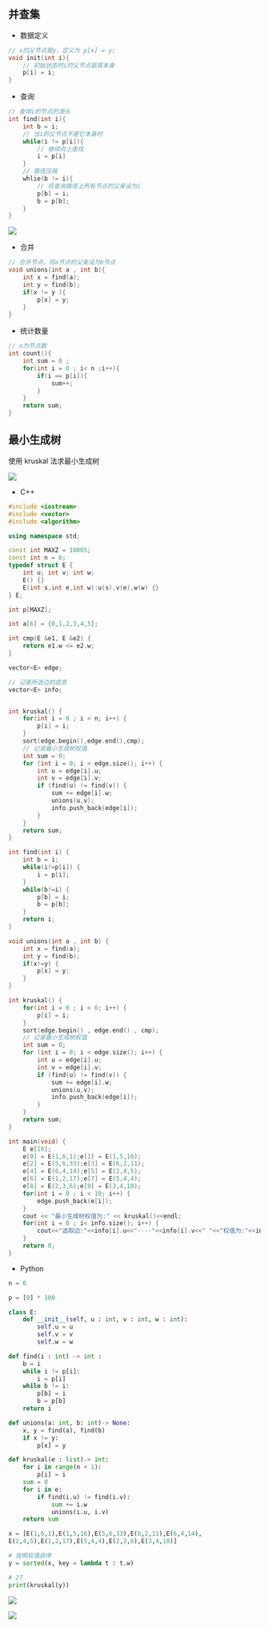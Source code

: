 <!--
 * @Description: 
 * @Version: 1.0
 * @Author: DaLao
 * @Email: dalao_li@163.com
 * @Date: 2021-10-06 13:11:32
 * @LastEditors: DaLao
 * @LastEditTime: 2022-01-13 01:40:37
-->

## 并查集

- 数据定义

```c
// x的父节点是y，定义为 p[x] = y;
void init(int i){
    // 初始状态时i的父节点是其本身
    p[i] = i;
}
```

- 查询

```c
// 查询i的节点的源头
int find(int i){
    int b = i;
    // 当i的父节点不是它本身时
    while(i != p[i]){
		// 继续向上查找
        i = p[i]
    }
    // 路径压缩
    whlie(b != i){
        // 将查询路径上所有节点的父亲设为i
        p[b] = i;
        b = p[b];
    }
}
```

![](https://cdn.hurra.ltd/img/20211115222906.png)


- 合并

```c
// 合并节点，将a节点的父亲设为b节点
void unions(int a , int b){
    int x = find(a);
    int y = find(b);
    if(x != y ){
        p[x] = y;
    }
}
```

- 统计数量

```c
// n为节点数
int count(){
    int sum = 0 ;
    for(int i = 0 ; i< n ;i++){
        if(i == p[i]){
            sum++;
        }
    }
    return sum;
}
```

## 最小生成树

使用 kruskal 法求最小生成树

![](https://cdn.hurra.ltd/img/20200620201313.png)

- C++

```c++
#include <iostream>
#include <vector>
#include <algorithm>

using namespace std;

const int MAXZ = 10005;
const int n = 6;
typedef struct E {
	int u; int v; int w;
	E() {}
	E(int s,int e,int w):u(s),v(e),w(w) {}
} E;

int p[MAXZ];

int a[6] = {0,1,2,3,4,5};

int cmp(E &e1, E &e2) {
	return e1.w <= e2.w;
}

vector<E> edge;

// 记录所选边的信息
vector<E> info;


int kruskal() {
	for(int i = 0 ; i < n; i++) {
		p[i] = i;
	}
	sort(edge.begin(),edge.end(),cmp);
	// 记录最小生成树权值
	int sum = 0;
	for (int i = 0; i < edge.size(); i++) {
		int u = edge[i].u;
		int v = edge[i].v;
		if (find(u) != find(v)) {
			sum += edge[i].w;
			unions(u,v);
			info.push_back(edge[i]);
		}
	}
	return sum;
}

int find(int i) {
	int b = i;
	while(i!=p[i]) {
		i = p[i];
	}
	while(b!=i) {
		p[b] = i;
		b = p[b];
	}
	return i;
}

void unions(int a , int b) {
	int x = find(a);
	int y = find(b);
	if(x!=y) {
		p[x] = y;
	}
}

int kruskal() {
	for(int i = 0 ; i < 6; i++) {
		p[i] = i;
	}
	sort(edge.begin() , edge.end() , cmp);
	// 记录最小生成树权值
	int sum = 0;
	for (int i = 0; i < edge.size(); i++) {
		int u = edge[i].u;
		int v = edge[i].v;
		if (find(u) != find(v)) {
			sum += edge[i].w;
			unions(u,v);
			info.push_back(edge[i]);
		}
	}
	return sum;
}

int main(void) {
    E e[10];
	e[0] = E(1,6,1);e[1] = E(1,5,16);
	e[2] = E(5,6,33);e[3] = E(6,2,11);
	e[4] = E(6,4,14);e[5] = E(2,4,5);
	e[6] = E(1,2,17);e[7] = E(5,4,4);
	e[8] = E(2,3,6);e[9] = E(3,4,10);
	for(int i = 0 ; i < 10; i++) {
		edge.push_back(e[i]);
	}
	cout << "最小生成树权值为:" << kruskal()<<endl;
	for(int i = 0 ; i< info.size(); i++) {
		cout<<"选取边:"<<info[i].u<<"----"<<info[i].v<<" "<<"权值为:"<<info[i].w<<endl;
	}
	return 0;
}
```

- Python

```py
n = 6

p = [0] * 100

class E:
    def __init__(self, u : int, v : int, w : int):
        self.u = u
        self.v = v
        self.w = w

def find(i : int) -> int :
    b = i
    while i != p[i]:
        i = p[i]
    while b != i:
        p[b] = i
        b = p[b]
    return i

def unions(a: int, b: int)-> None:
    x, y = find(a), find(b)
    if x != y:
	    p[x] = y

def kruskal(e : list)-> int:
    for i in range(n + 1):
        p[i] = i
    sum = 0
    for i in e:
        if find(i.u) != find(i.v):
            sum += i.w
            unions(i.u, i.v)
    return sum

x = [E(1,6,1),E(1,5,16),E(5,6,33),E(6,2,11),E(6,4,14),
E(2,4,5),E(1,2,17),E(5,4,4),E(2,3,6),E(3,4,10)]

# 按照权值排序
y = sorted(x, key = lambda t : t.w)

# 27
print(kruskal(y))
```
![](https://cdn.hurra.ltd/img/20211115225844.png)

![](https://cdn.hurra.ltd/img/20200620202155.png)


